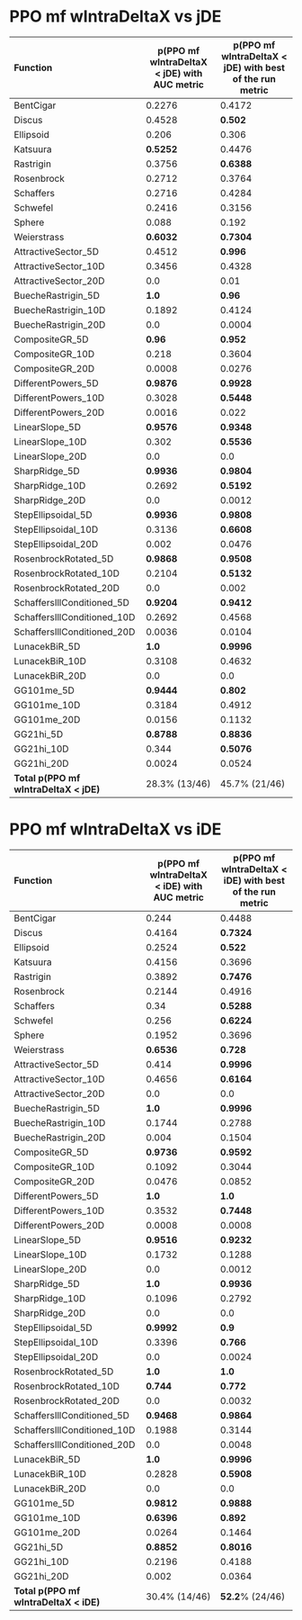 # PPO mf wIntraDeltaX vs jDE

| Function                               | p(PPO mf wIntraDeltaX < jDE) with AUC metric | p(PPO mf wIntraDeltaX < jDE) with best of the run metric |
| :------------------------------------- | -------------------------------------------- | -------------------------------------------------------- |
| BentCigar                              | 0.2276                                       | 0.4172                                                   |
| Discus                                 | 0.4528                                       | **0.502**                                                |
| Ellipsoid                              | 0.206                                        | 0.306                                                    |
| Katsuura                               | **0.5252**                                   | 0.4476                                                   |
| Rastrigin                              | 0.3756                                       | **0.6388**                                               |
| Rosenbrock                             | 0.2712                                       | 0.3764                                                   |
| Schaffers                              | 0.2716                                       | 0.4284                                                   |
| Schwefel                               | 0.2416                                       | 0.3156                                                   |
| Sphere                                 | 0.088                                        | 0.192                                                    |
| Weierstrass                            | **0.6032**                                   | **0.7304**                                               |
| AttractiveSector_5D                    | 0.4512                                       | **0.996**                                                |
| AttractiveSector_10D                   | 0.3456                                       | 0.4328                                                   |
| AttractiveSector_20D                   | 0.0                                          | 0.01                                                     |
| BuecheRastrigin_5D                     | **1.0**                                      | **0.96**                                                 |
| BuecheRastrigin_10D                    | 0.1892                                       | 0.4124                                                   |
| BuecheRastrigin_20D                    | 0.0                                          | 0.0004                                                   |
| CompositeGR_5D                         | **0.96**                                     | **0.952**                                                |
| CompositeGR_10D                        | 0.218                                        | 0.3604                                                   |
| CompositeGR_20D                        | 0.0008                                       | 0.0276                                                   |
| DifferentPowers_5D                     | **0.9876**                                   | **0.9928**                                               |
| DifferentPowers_10D                    | 0.3028                                       | **0.5448**                                               |
| DifferentPowers_20D                    | 0.0016                                       | 0.022                                                    |
| LinearSlope_5D                         | **0.9576**                                   | **0.9348**                                               |
| LinearSlope_10D                        | 0.302                                        | **0.5536**                                               |
| LinearSlope_20D                        | 0.0                                          | 0.0                                                      |
| SharpRidge_5D                          | **0.9936**                                   | **0.9804**                                               |
| SharpRidge_10D                         | 0.2692                                       | **0.5192**                                               |
| SharpRidge_20D                         | 0.0                                          | 0.0012                                                   |
| StepEllipsoidal_5D                     | **0.9936**                                   | **0.9808**                                               |
| StepEllipsoidal_10D                    | 0.3136                                       | **0.6608**                                               |
| StepEllipsoidal_20D                    | 0.002                                        | 0.0476                                                   |
| RosenbrockRotated_5D                   | **0.9868**                                   | **0.9508**                                               |
| RosenbrockRotated_10D                  | 0.2104                                       | **0.5132**                                               |
| RosenbrockRotated_20D                  | 0.0                                          | 0.002                                                    |
| SchaffersIllConditioned_5D             | **0.9204**                                   | **0.9412**                                               |
| SchaffersIllConditioned_10D            | 0.2692                                       | 0.4568                                                   |
| SchaffersIllConditioned_20D            | 0.0036                                       | 0.0104                                                   |
| LunacekBiR_5D                          | **1.0**                                      | **0.9996**                                               |
| LunacekBiR_10D                         | 0.3108                                       | 0.4632                                                   |
| LunacekBiR_20D                         | 0.0                                          | 0.0                                                      |
| GG101me_5D                             | **0.9444**                                   | **0.802**                                                |
| GG101me_10D                            | 0.3184                                       | 0.4912                                                   |
| GG101me_20D                            | 0.0156                                       | 0.1132                                                   |
| GG21hi_5D                              | **0.8788**                                   | **0.8836**                                               |
| GG21hi_10D                             | 0.344                                        | **0.5076**                                               |
| GG21hi_20D                             | 0.0024                                       | 0.0524                                                   |
| **Total p(PPO mf wIntraDeltaX < jDE)** | 28.3% (13/46)                                | 45.7% (21/46)                                            |

# PPO mf wIntraDeltaX vs iDE

| Function    | p(PPO mf wIntraDeltaX < iDE) with AUC metric | p(PPO mf wIntraDeltaX < iDE) with best of the run metric |
| :---------- | ------------------------------ | ------------------------------- |
| BentCigar | 0.244 | 0.4488 |
| Discus | 0.4164 | **0.7324** |
| Ellipsoid | 0.2524 | **0.522** |
| Katsuura | 0.4156 | 0.3696 |
| Rastrigin | 0.3892 | **0.7476** |
| Rosenbrock | 0.2144 | 0.4916 |
| Schaffers | 0.34 | **0.5288** |
| Schwefel | 0.256 | **0.6224** |
| Sphere | 0.1952 | 0.3696 |
| Weierstrass | **0.6536** | **0.728** |
| AttractiveSector_5D | 0.414 | **0.9996** |
| AttractiveSector_10D | 0.4656 | **0.6164** |
| AttractiveSector_20D | 0.0 | 0.0 |
| BuecheRastrigin_5D | **1.0** | **0.9996** |
| BuecheRastrigin_10D | 0.1744 | 0.2788 |
| BuecheRastrigin_20D | 0.004 | 0.1504 |
| CompositeGR_5D | **0.9736** | **0.9592** |
| CompositeGR_10D | 0.1092 | 0.3044 |
| CompositeGR_20D | 0.0476 | 0.0852 |
| DifferentPowers_5D | **1.0** | **1.0** |
| DifferentPowers_10D | 0.3532 | **0.7448** |
| DifferentPowers_20D | 0.0008 | 0.0008 |
| LinearSlope_5D | **0.9516** | **0.9232** |
| LinearSlope_10D | 0.1732 | 0.1288 |
| LinearSlope_20D | 0.0 | 0.0012 |
| SharpRidge_5D | **1.0** | **0.9936** |
| SharpRidge_10D | 0.1096 | 0.2792 |
| SharpRidge_20D | 0.0 | 0.0 |
| StepEllipsoidal_5D | **0.9992** | **0.9** |
| StepEllipsoidal_10D | 0.3396 | **0.766** |
| StepEllipsoidal_20D | 0.0 | 0.0024 |
| RosenbrockRotated_5D | **1.0** | **1.0** |
| RosenbrockRotated_10D | **0.744** | **0.772** |
| RosenbrockRotated_20D | 0.0 | 0.0032 |
| SchaffersIllConditioned_5D | **0.9468** | **0.9864** |
| SchaffersIllConditioned_10D | 0.1988 | 0.3144 |
| SchaffersIllConditioned_20D | 0.0 | 0.0048 |
| LunacekBiR_5D | **1.0** | **0.9996** |
| LunacekBiR_10D | 0.2828 | **0.5908** |
| LunacekBiR_20D | 0.0 | 0.0 |
| GG101me_5D | **0.9812** | **0.9888** |
| GG101me_10D | **0.6396** | **0.892** |
| GG101me_20D | 0.0264 | 0.1464 |
| GG21hi_5D | **0.8852** | **0.8016** |
| GG21hi_10D | 0.2196 | 0.4188 |
| GG21hi_20D | 0.002 | 0.0364 |
| **Total p(PPO mf wIntraDeltaX < iDE)** | 30.4% (14/46) | **52.2**% (24/46) |